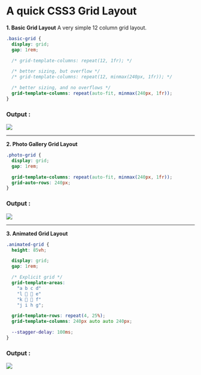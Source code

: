 # A quick CSS3 Grid Layout 

**1. Basic Grid Layout**
A very simple 12 column grid layout.

```css
.basic-grid {
  display: grid;
  gap: 1rem;

  /* grid-template-columns: repeat(12, 1fr); */

  /* better sizing, but overflow */
  /* grid-template-columns: repeat(12, minmax(240px, 1fr)); */

  /* better sizing, and no overflows */
  grid-template-columns: repeat(auto-fit, minmax(240px, 1fr));
}
```

### Output :

<img src="../Grid&#32;Project/display/basic-grid.png">

<hr>

**2. Photo Gallery Grid Layout**
```css
.photo-grid {
  display: grid;
  gap: 1rem;

  grid-template-columns: repeat(auto-fit, minmax(240px, 1fr));
  grid-auto-rows: 240px;
}
```

### Output :
<img src="../Grid&#32;Project/display/photo_gallery.png">

<hr>

**3. Animated Grid Layout**

```css
.animated-grid {
  height: 85vh;

  display: grid;
  gap: 1rem;

  /* Explicit grid */
  grid-template-areas:
    "a b c d"
    "l 🌟 🌟 e"
    "k 🌟 🌟 f"
    "j i h g";

  grid-template-rows: repeat(4, 25%);
  grid-template-columns: 240px auto auto 240px;

  --stagger-delay: 100ms;
}

```

### Output :
<img src="../Grid&#32;Project/display/animated_grid.png">
